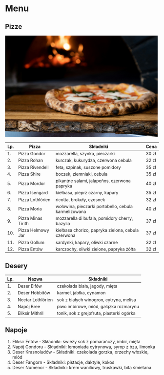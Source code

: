 # Menu
## Pizze

<img src="img/nik-owens-40OJLYVWeeM-unsplash.jpg" width = 500>

| Lp. | Pizza            | Składniki                                   | Cena  |
|-----|------------------|---------------------------------------------|-------|
| 1.  | Pizza Gondor     | mozzarella, szynka, pieczarki               | 30 zł |
| 2.  | Pizza Rohan      | kurczak, kukurydza, czerwona cebula          | 32 zł |
| 3.  | Pizza Rivendell  | feta, szpinak, suszone pomidory              | 35 zł |
| 4.  | Pizza Shire      | boczek, ziemniaki, cebula                    | 35 zł |
| 5.  | Pizza Mordor     | pikantne salami, jalapeños, czerwona papryka | 40 zł |
| 6.  | Pizza Isengard   | kiełbasa, pieprz czarny, kapary              | 35 zł |
| 7.  | Pizza Lothlórien | ricotta, brokuły, czosnek                    | 32 zł |
| 8.  | Pizza Moria      | wołowina, pieczarki portobello, cebula karmelizowana | 40 zł |
| 9.  | Pizza Minas Tirith | mozzarella di bufala, pomidory cherry, bazylia | 37 zł |
| 10. | Pizza Helmowy Jar | kiełbasa chorizo, papryka zielona, cebula czerwona | 37 zł |
| 11. | Pizza Gollum     | sardynki, kapary, oliwki czarne              | 32 zł |
| 12. | Pizza Entów      | karczochy, oliwki zielone, papryka żółta     | 32 zł |

## Desery 

| Lp. | Nazwa             | Składniki                                     |
|-----|-------------------|-----------------------------------------------|
| 1.  | Deser Elfów       | czekolada biała, jagody, mięta                |
| 2.  | Deser Hobbitów    | karmel, jabłka, cynamon                       |
| 3.  | Nectar Lothlórien | sok z białych winogron, cytryna, melisa       |
| 4.  | Napój Bree        | piwo imbirowe, miód, gałązka rozmarynu        |
| 5.  | Eliksir Mithril   | tonik, sok z grejpfruta, plasterki ogórka     |



## Napoje

1. Eliksir Entów - Składniki: świeży sok z pomarańczy, imbir, mięta
2. Napój Gondoru - Składniki: lemoniada cytrynowa, syrop z bzu, limonka
3. Deser Krasnoludów - Składniki: czekolada gorzka, orzechy włoskie, miód
4. Deser Fangorn - Składniki: pistacje, daktyle, kokos
5. Deser Númenor - Składniki: krem waniliowy, truskawki, bita śmietana
